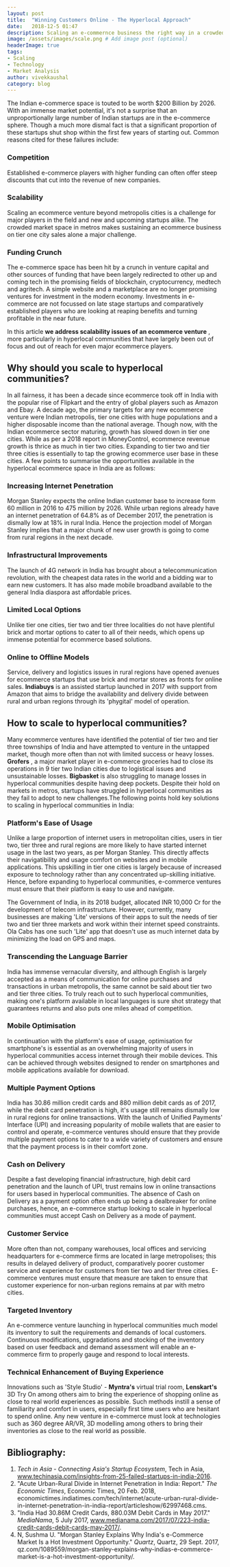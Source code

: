 ```yaml
---
layout: post
title:  "Winning Customers Online - The Hyperlocal Approach"
date:   2018-12-5 01:47
description: Scaling an e-commernce business the right way in a crowded market.
image: /assets/images/scale.png # Add image post (optional)
headerImage: true
tags: 
- Scaling
- Technology
- Market Analysis
author: vivekkaushal
category: blog
---
```


The Indian e-commerce space is touted to be worth $200 Billion by 2026. With an immense market potential, it&#39;s not a surprise that an unproportionally large number of Indian startups are in the e-commerce sphere. Though a much more dismal fact is that a significant proportion of these startups shut shop within the first few years of starting out. Common reasons cited for these failures include:

### Competition

Established e-commerce players with higher funding can often offer steep discounts that cut into the revenue of new companies.

### Scalability

Scaling an ecommerce venture beyond metropolis cities is a challenge for major players in the field and new and upcoming startups alike. The crowded market space in metros makes sustaining an ecommerce business on tier one city sales alone a major challenge.

### Funding Crunch

The e-commerce space has been hit by a crunch in venture capital and other sources of funding that have been largely redirected to other up and coming tech in the promising fields of blockchain, cryptocurrency, medtech and agritech. A simple website and a marketplace are no longer promising ventures for investment in the modern economy. Investments in e-commerce are not focussed on late stage startups and comparatively established players who are looking at reaping benefits and turning profitable in the near future.

In this article **we address scalability issues of an ecommerce venture** , more particularly in hyperlocal communities that have largely been out of focus and out of reach for even major ecommerce players.

## Why should you scale to hyperlocal communities?

In all fairness, it has been a decade since ecommerce took off in India with the popular rise of Flipkart and the entry of global players such as Amazon and Ebay. A decade ago, the primary targets for any new ecommerce venture were Indian metropolis, tier one cities with huge populations and a higher disposable income than the national average. Though now, with the Indian ecommerce sector maturing, growth has slowed down in tier one cities. While as per a 2018 report in MoneyControl, ecommerce revenue growth is thrice as much in tier two cities. Expanding to tier two and tier three cities is essentially to tap the growing ecommerce user base in these cities. A few points to summarise the opportunities available in the hyperlocal ecommerce space in India are as follows:

### Increasing Internet Penetration

Morgan Stanley expects the online Indian customer base to increase form 60 million in 2016 to 475 million by 2026. While urban regions already have an internet penetration of 64.8% as of December 2017, the penetration is dismally low at 18% in rural India. Hence the projection model of Morgan Stanley implies that a major chunk of new user growth is going to come from rural regions in the next decade.

### Infrastructural Improvements

The launch of 4G network in India has brought about a telecommunication revolution, with the cheapest data rates in the world and a bidding war to earn new customers. It has also made mobile broadband available to the general India diaspora ast affordable prices.

### Limited Local Options

Unlike tier one cities, tier two and tier three localities do not have plentiful brick and mortar options to cater to all of their needs, which opens up immense potential for ecommerce based solutions.

### Online to Offline Models

Service, delivery and logistics issues in rural regions have opened avenues for ecommerce startups that use brick and mortar stores as fronts for online sales. **Indiabuys** is an assisted startup launched in 2017 with support from Amazon that aims to bridge the availability and delivery divide between rural and urban regions through its &#39;phygital&#39; model of operation.

## How to scale to hyperlocal communities?

Many ecommerce ventures have identified the potential of tier two and tier three townships of India and have attempted to venture in the untapped market, though more often than not with limited success or heavy losses. **Grofers** , a major market player in e-commerce groceries had to close its operations in 9 tier two Indian cities due to logistical issues and unsustainable losses. **Bigbasket** is also struggling to manage losses in hyperlocal communities despite having deep pockets. Despite their hold on markets in metros, startups have struggled in hyperlocal communities as they fail to adopt to new challenges.The following points hold key solutions to scaling in hyperlocal communities in India:

### Platform&#39;s Ease of Usage
Unlike a large proportion of internet users in metropolitan cities, users in tier two, tier three and rural regions are more likely to have started internet usage in the last two years, as per Morgan Stanley. This directly affects their navigatibility and usage comfort on websites and in mobile applications. This upskilling in tier one cities is largely because of increased exposure to technology rather than any concentrated up-skilling initiative. Hence, before expanding to hyperlocal communities, e-commerce ventures must ensure that their platform is easy to use and navigate.

The Government of India, in its 2018 budget, allocated INR 10,000 Cr for the development of telecom infrastructure. However, currently, many businesses are making &#39;Lite&#39; versions of their apps to suit the needs of tier two and tier three markets and work within their internet speed constraints. Ola Cabs has one such &#39;Lite&#39; app that doesn&#39;t use as much internet data by minimizing the load on GPS and maps.

### Transcending the Language Barrier
India has immense vernacular diversity, and although English is largely accepted as a means of communication for online purchases and transactions in urban metropolis, the same cannot be said about tier two and tier three cities. To truly reach out to such hyperlocal communities, making one&#39;s platform available in local languages is sure shot strategy that guarantees returns and also puts one miles ahead of competition.

### Mobile Optimisation
In continuation with the platform&#39;s ease of usage, optimisation for smartphone&#39;s is essential as an overwhelming majority of users in hyperlocal communities access internet through their mobile devices. This can be achieved through websites designed to render on smartphones and mobile applications available for download.

### Multiple Payment Options
India has 30.86 million credit cards and 880 million debit cards as of 2017, while the debit card penetration is high, it&#39;s usage still remains dismally low in rural regions for online transactions. With the launch of Unified Payments&#39; Interface (UPI) and increasing popularity of mobile wallets that are easier to control and operate, e-commerce ventures should ensure that they provide multiple payment options to cater to a wide variety of customers and ensure that the payment process is in their comfort zone.

### Cash on Delivery
Despite a fast developing financial infrastructure, high debit card penetration and the launch of UPI, trust remains low in online transactions for users based in hyperlocal communities. The absence of Cash on Delivery as a payment option often ends up being a dealbreaker for online purchases, hence, an e-commerce startup looking to scale in hyperlocal communities must accept Cash on Delivery as a mode of payment.

### Customer Service
More often than not, company warehouses, local offices and servicing headquarters for e-commerce firms are located in large metropolises; this results in delayed delivery of product, comparatively poorer customer service and experience for customers from tier two and tier three cities. E-commerce ventures must ensure that measure are taken to ensure that customer experience for non-urban regions remains at par with metro cities.

### Targeted Inventory
An e-commerce venture launching in hyperlocal communities much model its inventory to suit the requirements and demands of local customers. Continuous modifications, upgradations and stocking of the inventory based on user feedback and demand assessment will enable an e-commerce firm to properly gauge and respond to local interests.

### Technical Enhancement of Buying Experience
Innovations such as &#39;Style Studio&#39; - **Myntra&#39;s** virtual trial room, **Lenskart&#39;s** 3D Try On among others aim to bring the experience of shopping online as close to real world experiences as possible. Such methods instill a sense of familiarity and comfort in users, especially first time users who are hesitant to spend online. Any new venture in e-commerce must look at technologies such as 360 degree AR/VR, 3D modelling among others to bring their inventories as close to the real world as possible.

## Bibliography:

1. _Tech in Asia - Connecting Asia&#39;s Startup Ecosystem_, Tech in Asia, www.techinasia.com/insights-from-25-failed-startups-in-india-2016.
2. &quot;Acute Urban-Rural Divide in Internet Penetration in India: Report.&quot; _The Economic Times_, Economic Times, 20 Feb. 2018, economictimes.indiatimes.com/tech/internet/acute-urban-rural-divide-in-internet-penetration-in-india-report/articleshow/62997468.cms.
3. &quot;India Had 30.86M Credit Cards, 880.03M Debit Cards in May 2017.&quot; _MediaNama_, 5 July 2017, www.medianama.com/2017/07/223-india-credit-cards-debit-cards-may-2017/.
4. N, Sushma U. &quot;Morgan Stanley Explains Why India&#39;s e-Commerce Market Is a Hot Investment Opportunity.&quot; _Quartz_, Quartz, 29 Sept. 2017, qz.com/1089559/morgan-stanley-explains-why-indias-e-commerce-market-is-a-hot-investment-opportunity/.